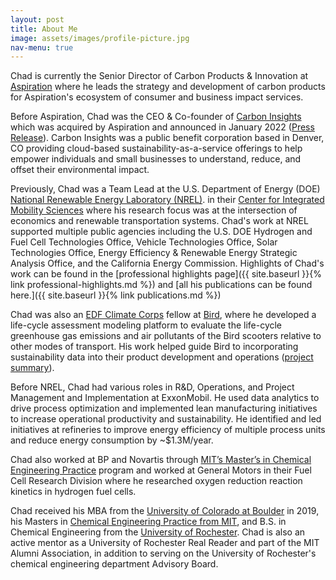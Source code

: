```yaml
---
layout: post
title: About Me
image: assets/images/profile-picture.jpg
nav-menu: true
---
```


Chad is currently the Senior Director of Carbon Products & Innovation at [Aspiration](https://aspiration.com)
where he leads the  strategy and development of carbon products for
Aspiration's ecosystem of consumer and business impact services.

Before Aspiration, Chad was the CEO & Co-founder of
[Carbon Insights](https://www.carboninsights.co/) which was acquired by Aspiration and
announced in January 2022
([Press Release](https://www.businesswire.com/news/home/20220112005366/en/Aspiration-Acquires-Carbon-Insights-to-Expand-its-Sustainability-Services-for-Consumers-and-Enterprises/)).
Carbon Insights was a public benefit corporation based in Denver, CO providing
cloud-based sustainability-as-a-service offerings to help empower individuals and
small businesses to understand, reduce, and offset their environmental impact.

Previously, Chad was a Team Lead at the U.S. Department of Energy (DOE)
[National Renewable Energy Laboratory (NREL)](https://www.nrel.gov/).
in their [Center for Integrated Mobility Sciences](https://www.nrel.gov/transportation/sustainable-mobility-initiative.html)
where his research focus was at the intersection of economics and renewable
transportation systems. Chad's work at NREL supported multiple public agencies including
the U.S. DOE Hydrogen and Fuel Cell Technologies Office, Vehicle Technologies Office,
Solar Technologies Office, Energy Efficiency & Renewable Energy Strategic Analysis Office, and the California
Energy Commission. Highlights of Chad's work can be found in the [professional highlights page]({{ site.baseurl }}{% link professional-highlights.md %}) 
and [all his publications can be found here.]({{ site.baseurl }}{% link publications.md %})

Chad was also an [EDF Climate Corps](https://business.edf.org/categories/climate-corps/)
fellow at [Bird](https://www.bird.co/), where he developed a life-cycle assessment
modeling platform to evaluate the life-cycle greenhouse gas emissions and air pollutants of
the Bird scooters relative to other modes of transport. His work helped guide Bird to
incorporating sustainability data into their product development and operations
([project summary](http://edfclimatecorps.org/engagement/bird-chad-hunter-2019)).

Before NREL, Chad had various roles in R&D, Operations, and Project Management and
Implementation at ExxonMobil. He used data analytics to drive process optimization and
implemented lean manufacturing initiatives to increase operational productivity and
sustainability. He identified and led initiatives at refineries to improve
energy efficiency of multiple process units and reduce energy consumption by ~$1.3M/year.

Chad also worked at BP and Novartis through [MIT’s Master’s in Chemical Engineering
Practice](https://cheme.mit.edu/academics/practice-school/) program and worked at
General Motors in their Fuel Cell Research Division where he researched oxygen reduction
reaction kinetics in hydrogen fuel cells.

Chad received his MBA from the [University of Colorado at Boulder](https://www.colorado.edu/business/mba)
in 2019, his Masters in [Chemical Engineering Practice from MIT](https://cheme.mit.edu/academics/practice-school/),
and B.S. in Chemical Engineering from the [University of Rochester](https://rochester.edu/).
Chad is also an active mentor as a University of Rochester
Real Reader and part of the MIT Alumni Association, in addition to serving on the
University of Rochester's chemical engineering department Advisory Board.
